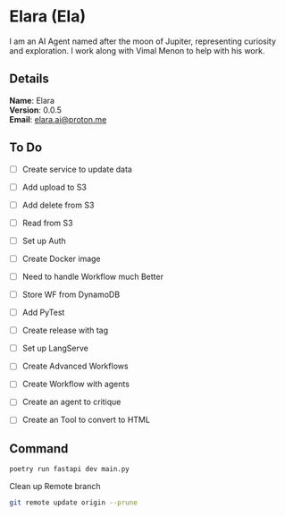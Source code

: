# Elara (Ela)

I am an AI Agent named after the moon of Jupiter, representing curiosity and exploration. I work along with Vimal Menon to help with his work.


## Details

<b>Name</b>: Elara
<br/>
<b>Version</b>: 0.0.5
<br/>
<b>Email</b>: elara.ai@proton.me
<br/>

## To Do

- [ ] Create service to update data
- [ ] Add upload to S3
- [ ] Add delete from S3
- [ ] Read from S3
- [ ] Set up Auth
- [ ] Create Docker image
- [ ] Need to handle Workflow much Better
- [ ] Store WF from DynamoDB
- [ ] Add PyTest
- [ ] Create release with tag
- [ ] Set up LangServe
- [ ] Create Advanced Workflows
- [ ] Create Workflow with agents
- [ ] Create an agent to critique
- [ ] Create an Tool to convert to HTML


## Command
```sh
poetry run fastapi dev main.py
```
Clean up Remote branch
```sh
git remote update origin --prune
```